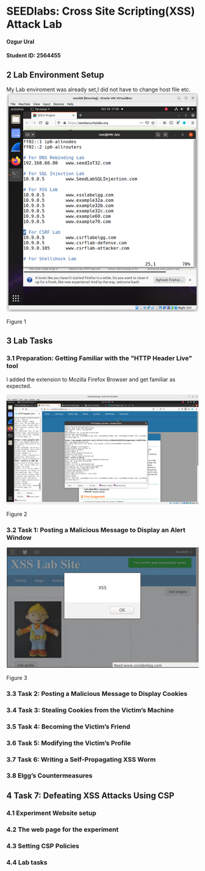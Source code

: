
# SEEDlabs: Cross Site Scripting(XSS) Attack Lab

#### Ozgur Ural
#### Student ID: 2564455

## 2 Lab Environment Setup 
My Lab enviroment was already set,I did not have to change host file etc. 
![1](./lab4-screenshots/1.png)

Figure 1 

## 3 Lab Tasks

### 3.1 Preparation: Getting Familiar with the "HTTP Header Live" tool

I added the extension to Mozilla Firefox Browser and get familiar as expected.

![2](./lab4-screenshots/2.png)

Figure 2

### 3.2 Task 1: Posting a Malicious Message to Display an Alert Window

![3](./lab4-screenshots/3.png)

Figure 3

### 3.3 Task 2: Posting a Malicious Message to Display Cookies

### 3.4 Task 3: Stealing Cookies from the Victim’s Machine

### 3.5 Task 4: Becoming the Victim’s Friend

### 3.6 Task 5: Modifying the Victim’s Profile

### 3.7 Task 6: Writing a Self-Propagating XSS Worm

### 3.8 Elgg’s Countermeasures

## 4 Task 7: Defeating XSS Attacks Using CSP

### 4.1 Experiment Website setup

### 4.2 The web page for the experiment

### 4.3 Setting CSP Policies

### 4.4 Lab tasks

